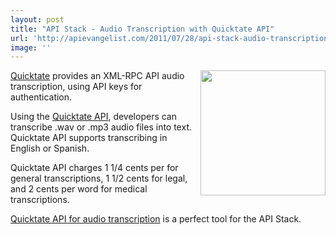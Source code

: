 ```yaml
---
layout: post
title: "API Stack - Audio Transcription with Quicktate API"
url: 'http://apievangelist.com/2011/07/28/api-stack-audio-transcription-with-quicktate-api/'
image: ''
---
```


[<img class="c1" src="http://kinlane-productions.s3.amazonaws.com/api-evangelist/quicktate/quicktate-logo.jpg" alt="" width="200" align="right" />][1][Quicktate][1] provides an XML-RPC API audio transcription, using API keys for authentication.

Using the [Quicktate API][2], developers can transcribe .wav or .mp3 audio files into text. Quicktate API supports transcribing in English or Spanish.

Quicktate API charges 1 1/4 cents per for general transcriptions, 1 1/2 cents for legal, and 2 cents per word for medical transcriptions.

[Quicktate API for audio transcription][2] is a perfect tool for the API Stack.

   [1]: http://quicktate.com/
   [2]: http://quicktate.com/quicktate/api.php

